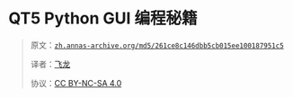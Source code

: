 # QT5 Python GUI 编程秘籍

> 原文：[`zh.annas-archive.org/md5/261ce8c146dbb5cb015ee100187951c5`](https://zh.annas-archive.org/md5/261ce8c146dbb5cb015ee100187951c5)
> 
> 译者：[飞龙](https://github.com/wizardforcel)
> 
> 协议：[CC BY-NC-SA 4.0](http://creativecommons.org/licenses/by-nc-sa/4.0/)
